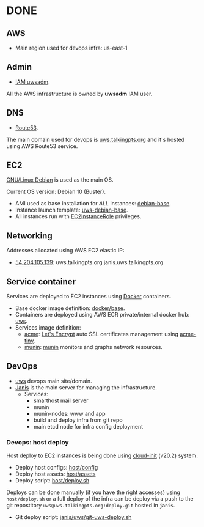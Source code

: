 # DONE

## AWS

* Main region used for devops infra: us-east-1

## Admin

* [IAM uwsadm][uwsadm].

All the AWS infrastructure is owned by **uwsadm** IAM user.

## DNS

* [Route53][uwsdns].

The main domain used for devops is [uws.talkingpts.org][uws] and it's hosted
using AWS Route53 service.

## EC2

[GNU/Linux Debian](https://www.debian.org) is used as the main OS.

Current OS version: Debian 10 (Buster).

* AMI used as base installation for *ALL* instances: [debian-base][uwsami].
* Instance launch template: [uws-debian-base][uwsinstall-tpl].
* All instances run with [EC2InstanceRole][uwsec2-role] privileges.

## Networking

Addresses allocated using AWS EC2 elastic IP:

* [54.204.105.139][janisip]: uws.talkingpts.org janis.uws.talkingpts.org

## Service container

Services are deployed to EC2 instances using [Docker](https://www.docker.com/)
containers.

* Base docker image definition: [docker/base](../docker/base/Dockerfile).
* Containers are deployed using AWS ECR private/internal docker hub: [uws][uwsecr].
* Services image definition:
	* [acme](../srv/acme/Dockerfile): [Let's Encrypt](https://letsencrypt.org/) auto SSL certificates management using [acme-tiny](https://github.com/diafygi/acme-tiny).
	* [munin](../srv/munin/Dockerfile): [munin](http://munin-monitoring.org/) monitors and graphs network resources.

## DevOps

* [uws][uws] devops main site/domain.
* [Janis][janis.uws] is the main server for managing the infrastructure.
	* Services:
		* smarthost mail server
		* munin
		* munin-nodes: www and app
		* build and deploy infra from git repo
		* main etcd node for infra config deployment

### Devops: host deploy

Host deploy to EC2 instances is being done using [cloud-init][cloud-init-20.2] (v20.2) system.

* Deploy host configs: [host/config](../host/config)
* Deploy host assets: [host/assets](../host/assets)
* Deploy script: [host/deploy.sh](../host/deploy.sh)

Deploys can be done manually (if you have the right accesses) using
`host/deploy.sh` or a full deploy of the infra can be deploy via a push to the
git repostitory `uws@uws.talkingpts.org:deploy.git` hosted in `janis`.

* Git deploy script: [janis/uws/git-uws-deploy.sh](../host/assets/janis/uws/git-uws-deploy.sh
)

[uws]: https://uws.talkingpts.org
[janis.uws]: https://janis.talkingpts.org
[uwsadm]: https://console.aws.amazon.com/iam/home?region=us-east-1#/users/uwsadm
[uwsdns]: https://console.aws.amazon.com/route53/v2/hostedzones
[uwsami]: https://console.aws.amazon.com/ec2/v2/home?region=us-east-1#Images:sort=name
[janisip]: https://console.aws.amazon.com/ec2/v2/home?region=us-east-1#ElasticIpDetails:AllocationId=eipalloc-0c5ae6d42089a8328
[uwsinstall-tpl]: https://console.aws.amazon.com/ec2/v2/home?region=us-east-1#LaunchTemplateDetails:launchTemplateId=lt-018d4b7d7e51c55c4
[cloud-init-20.2]: https://cloudinit.readthedocs.io/en/20.2/
[uwsecr]: https://console.aws.amazon.com/ecr/repositories/private/789470191893/uws?region=us-east-1
[uwsec2-role]: https://console.aws.amazon.com/iam/home?region=us-east-1#/roles/EC2InstanceRole
